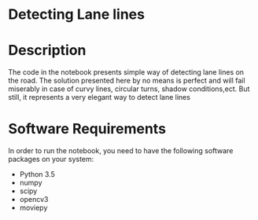 # Detecting Lane lines

# Description
The code in the notebook presents  simple way of detecting lane lines on the road. The solution presented here by no means is
perfect and will fail miserably in case of curvy lines, circular turns, shadow conditions,ect. But still, it represents a very
elegant way to detect lane lines


# Software Requirements
In order to run the notebook, you need to have the following software packages on your system:
* Python 3.5
* numpy
* scipy
* opencv3
* moviepy

